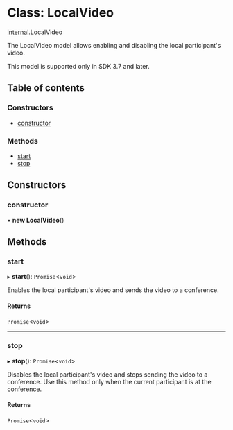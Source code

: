 # Class: LocalVideo

[internal](../modules/internal.md).LocalVideo

The LocalVideo model allows enabling and disabling the local participant's video.

This model is supported only in SDK 3.7 and later.

## Table of contents

### Constructors

- [constructor](internal.LocalVideo.md#constructor)

### Methods

- [start](internal.LocalVideo.md#start)
- [stop](internal.LocalVideo.md#stop)

## Constructors

### constructor

• **new LocalVideo**()

## Methods

### start

▸ **start**(): `Promise`<`void`\>

Enables the local participant's video and sends the video to a conference.

#### Returns

`Promise`<`void`\>

___

### stop

▸ **stop**(): `Promise`<`void`\>

Disables the local participant's video and stops sending the video to a conference.
Use this method only when the current participant is at the conference.

#### Returns

`Promise`<`void`\>
